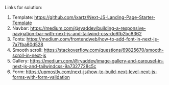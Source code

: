 Links for solution:

1. Template: https://github.com/ixartz/Next-JS-Landing-Page-Starter-Template
2. Navbar: https://medium.com/@ryaddev/building-a-responsive-navigation-bar-with-next-js-and-tailwind-css-dc6fb2bc8362
3. Fonts: https://medium.com/frontendweb/how-to-add-font-in-next-js-7a7fba80d528
4. Smooth scroll: https://stackoverflow.com/questions/69825670/smooth-scroll-in-next-js
5. Gallery: https://medium.com/@ryaddev/image-gallery-and-carousel-in-next-js-and-tailwindcss-9a7327728c5c
6. Form: https://upmostly.com/next-js/how-to-build-next-level-next-js-forms-with-form-validation
